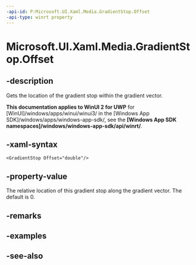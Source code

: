 ```yaml
---
-api-id: P:Microsoft.UI.Xaml.Media.GradientStop.Offset
-api-type: winrt property
---
```


<!-- Property syntax
public double Offset { get;  set; }
-->

# Microsoft.UI.Xaml.Media.GradientStop.Offset

## -description
Gets the location of the gradient stop within the gradient vector.

**This documentation applies to WinUI 2 for UWP** for [WinUI]/windows/apps/winui/winui3/ in the [Windows App SDK]/windows/apps/windows-app-sdk/, see the **[Windows App SDK namespaces]/windows/windows-app-sdk/api/winrt/**.

## -xaml-syntax
```xaml
<GradientStop Offset="double"/>
```


## -property-value
The relative location of this gradient stop along the gradient vector. The default is 0.

## -remarks

## -examples

## -see-also
